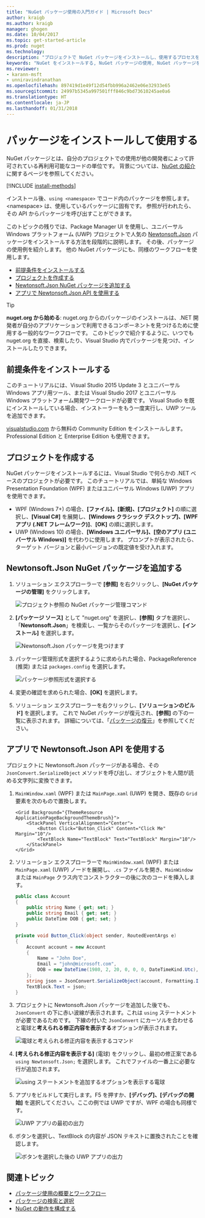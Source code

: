 ```yaml
---
title: "NuGet パッケージ使用の入門ガイド | Microsoft Docs"
author: kraigb
ms.author: kraigb
manager: ghogen
ms.date: 10/04/2017
ms.topic: get-started-article
ms.prod: nuget
ms.technology: 
description: "プロジェクトで NuGet パッケージをインストールし、使用するプロセスを説明するチュートリアル。"
keywords: "NuGet をインストールする, NuGet パッケージの使用, NuGet パッケージをインストールする, NuGet パッケージ参照, NuGet パッケージを使用する"
ms.reviewer:
- karann-msft
- unniravindranathan
ms.openlocfilehash: 897419d1e49f12d54fbb996a2462e06e32933e65
ms.sourcegitcommit: 24997b5345a997501fff846c9bd73610245ae0a6
ms.translationtype: HT
ms.contentlocale: ja-JP
ms.lasthandoff: 01/31/2018
---
```

# <a name="install-and-use-a-package"></a>パッケージをインストールして使用する

NuGet パッケージとは、自分のプロジェクトでの使用が他の開発者によって許可されている再利用可能なコードの単位です。 背景については、[NuGet の紹介](../What-is-NuGet.md)に関するページを参照してください。

[!INCLUDE [install-methods](../includes/install-methods.md)]

インストール後、`using <namespace>` でコード内のパッケージを参照します。\<namespace\> は、使用しているパッケージに固有です。 参照が行われたら、その API からパッケージを呼び出すことができます。

このトピックの残りでは、Package Manager UI を使用し、ユニバーサル Windows プラットフォーム (UWP) プロジェクトで人気の [Newtonsoft.Json](https://www.nuget.org/packages/Newtonsoft.Json/) パッケージをインストールする方法を段階的に説明します。 その後、パッケージの使用例を紹介します。 他の NuGet パッケージにも、同様のワークフローを使用します。

- [前提条件をインストールする](#install-pre-requisites)
- [プロジェクトを作成する](#create-a-project)
- [Newtonsoft.Json NuGet パッケージを追加する](#add-the-newtonsoftjson-nuget-package)
- [アプリで Newtonsoft.Json API を使用する](#use-the-newtonsoftjson-api-in-the-app)

> [!Tip]
> **nuget.org から始める**: nuget.org からのパッケージのインストールは、.NET 開発者が自分のアプリケーションで利用できるコンポーネントを見つけるために使用する一般的なワークフローです。 このトピックで紹介するように、いつでも nuget.org を直接、検索したり、Visual Studio 内でパッケージを見つけ、インストールしたりできます。

## <a name="install-pre-requisites"></a>前提条件をインストールする

このチュートリアルには、Visual Studio 2015 Update 3 とユニバーサル Windows アプリ用ツール、または Visual Studio 2017 とユニバーサル Windows プラットフォーム開発ワークロードが必要です。 Visual Studio を既にインストールしている場合、インストーラーをもう一度実行し、UWP ツールを追加できます。

[visualstudio.com](https://www.visualstudio.com/) から無料の Community Edition をインストールします。Professional Edition と Enterprise Edition も使用できます。 

## <a name="create-a-project"></a>プロジェクトを作成する

NuGet パッケージをインストールするには、Visual Studio で何らかの .NET ベースのプロジェクトが必要です。 このチュートリアルでは、単純な Windows Presentation Foundation (WPF) またはユニバーサル Windows (UWP) アプリを使用できます。

- WPF (Windows 7+) の場合、**[ファイル]、[新規]、[プロジェクト]** の順に選択し、**[Visual C#]** を展開し、**[Windows クラシック デスクトップ]、[WPF アプリ (.NET フレームワーク)]**、**[OK]** の順に選択します。
- UWP (Windows 10) の場合、**[Windows ユニバーサル]、[空のアプリ (ユニバーサル Windows)]** を代わりに使用します。 プロンプトが表示されたら、ターゲット バージョンと最小バージョンの既定値を受け入れます。

## <a name="add-the-newtonsoftjson-nuget-package"></a>Newtonsoft.Json NuGet パッケージを追加する

1. ソリューション エクスプローラーで **[参照]** を右クリックし、**[NuGet パッケージの管理]** をクリックします。

    ![プロジェクト参照の NuGet パッケージ管理コマンド](media/QS_Use-02-ManageNuGetPackages.png)

1. **[パッケージ ソース]** として "nuget.org" を選択し、**[参照]** タブを選択し、「**Newtonsoft.Json**」を検索し、一覧からそのパッケージを選択し、**[インストール]** を選択します。

    ![Newtonsoft.Json パッケージを見つけます](media/QS_Use-03-NewtonsoftJson.png)

1. パッケージ管理形式を選択するように求められた場合、PackageReference (推奨) または `packages.config` を選択します。

    ![パッケージ参照形式を選択する](media/QS_Use-03b-SelectFormat.png)

1. 変更の確認を求められた場合、**[OK]** を選択します。

1. ソリューション エクスプローラーを右クリックし、**[ソリューションのビルド]** を選択します。 これで NuGet パッケージが復元され、**[参照]** の下の一覧に表示されます。 詳細については、「[パッケージの復元](../consume-packages/package-restore.md)」を参照してください。

## <a name="use-the-newtonsoftjson-api-in-the-app"></a>アプリで Newtonsoft.Json API を使用する

プロジェクトに Newtonsoft.Json パッケージがある場合、その `JsonConvert.SerializeObject` メソッドを呼び出し、オブジェクトを人間が読める文字列に変換できます。

1. `MainWindow.xaml` (WPF) または `MainPage.xaml` (UWP) を開き、既存の `Grid` 要素を次のもので置換します。

    ```xaml
    <Grid Background="{ThemeResource ApplicationPageBackgroundThemeBrush}">
        <StackPanel VerticalAlignment="Center">
            <Button Click="Button_Click" Content="Click Me" Margin="10"/>
            <TextBlock Name="TextBlock" Text="TextBlock" Margin="10"/>
        </StackPanel>
    </Grid>
    ```

1. ソリューション エクスプローラーで `MainWindow.xaml` (WPF) または `MainPage.xaml` (UWP) ノードを展開し、`.cs` ファイルを開き、`MainWindow` または `MainPage` クラス内でコンストラクターの後に次のコードを挿入します。

    ```cs
    public class Account
    {
        public string Name { get; set; }
        public string Email { get; set; }
        public DateTime DOB { get; set; }
    }

    private void Button_Click(object sender, RoutedEventArgs e)
    {
        Account account = new Account
        {
            Name = "John Doe",
            Email = "john@microsoft.com",
            DOB = new DateTime(1980, 2, 20, 0, 0, 0, DateTimeKind.Utc),
        };
        string json = JsonConvert.SerializeObject(account, Formatting.Indented);
        TextBlock.Text = json;
    }
    ```

1. プロジェクトに Newtonsoft.Json パッケージを追加した後でも、`JsonConvert` の下に赤い波線が表示されます。これは `using` ステートメントが必要であるためです。 下線の付いた `JsonConvert` にカーソルを合わせると電球と**考えられる修正内容を表示する**オプションが表示されます。

    ![電球と考えられる修正内容を表示するコマンド](media/QS_Use-04-ShowPotentialFixes.png)


1. **[考えられる修正内容を表示する]** (電球) をクリックし、最初の修正案である `using Newtonsoft.Json;` を選択します。 これでファイルの一番上に必要な行が追加されます。

    ![using ステートメントを追加するオプションを表示する電球](media/QS_Use-05-AddUsing.png)

1. アプリをビルドして実行します。F5 を押すか、**[デバッグ]、[デバッグの開始]** を選択してください。ここの例では UWP ですが、WPF の場合も同様です。

    ![UWP アプリの最初の出力](media/QS_Use-06-AppStart.png)

1. ボタンを選択し、TextBlock の内容が JSON テキストに置換されたことを確認します。

    ![ボタンを選択した後の UWP アプリの出力](media/QS_Use-07-AppEnd.png)

## <a name="related-topics"></a>関連トピック

- [パッケージ使用の概要とワークフロー](../consume-packages/overview-and-workflow.md)
- [パッケージの検索と選択](../consume-packages/finding-and-choosing-packages.md)
- [NuGet の動作を構成する](../consume-packages/configuring-nuget-behavior.md)
